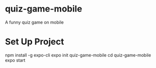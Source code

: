 # quiz-game-mobile
A funny quiz game on mobile

# Set Up Project
npm install -g expo-cli
expo init quiz-game-mobile
cd quiz-game-mobile
expo start
